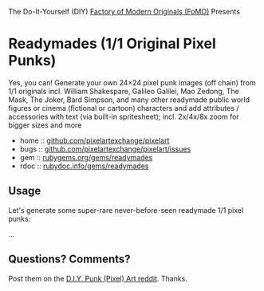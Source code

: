The Do-It-Yourself (DIY) [Factory of Modern Originals (FoMO)](https://github.com/pixelartexchange/originals) Presents

# Readymades (1/1 Original Pixel Punks)

Yes, you can! Generate your own 24×24 pixel punk images (off chain) from 1/1 originals incl. William Shakespare, Galileo Galilei, Mao Zedong, The Mask, The Joker, Bard Simpson, and many other readymade public world figures or cinema (fictional or cartoon) characters and add attributes / accessories with text (via built-in spritesheet); incl. 2x/4x/8x zoom for bigger sizes and more





* home  :: [github.com/pixelartexchange/pixelart](https://github.com/pixelartexchange/pixelart)
* bugs  :: [github.com/pixelartexchange/pixelart/issues](https://github.com/pixelartexchange/pixelart/issues)
* gem   :: [rubygems.org/gems/readymades](https://rubygems.org/gems/readymades)
* rdoc  :: [rubydoc.info/gems/readymades](http://rubydoc.info/gems/readymades)




##  Usage

Let's generate some super-rare never-before-seen
readymade 1/1 pixel punks:

...





## Questions? Comments?

Post them on the [D.I.Y. Punk (Pixel) Art reddit](https://old.reddit.com/r/DIYPunkArt). Thanks.

